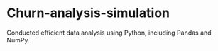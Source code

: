 # Churn-analysis-simulation
Conducted efficient data analysis using Python, including Pandas and NumPy. 

